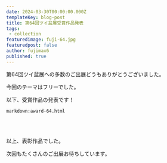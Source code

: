 ```yaml
---
date: 2024-03-30T00:00:00.000Z
templateKey: blog-post
title: 第64回ツイ盆展受賞作品発表
tags:
 - collection
featuredimage: fuji-64.jpg
featuredpost: false
author: fujimax6
published: true
---
```

第64回ツイ盆展への多数のご出展どうもありがとうございました。

今回のテーマはフリーでした。

以下、受賞作品の発表です！

`markdown:award-64.html`


<div>&nbsp;</div>
<div>&nbsp;</div>

以上、表彰作品でした。

次回もたくさんのご出展お待ちしています。
